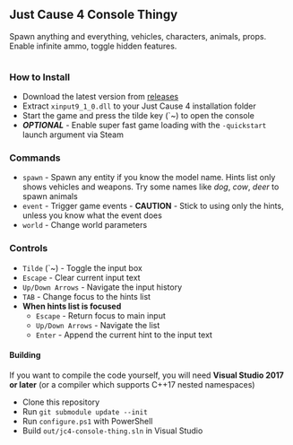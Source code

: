 ## Just Cause 4 Console Thingy
Spawn anything and everything, vehicles, characters, animals, props. Enable infinite ammo, toggle hidden features.

<p align="center"><img src="https://i.imgur.com/pDelm9v.png" alt=""></p>

### How to Install
 - Download the latest version from [releases](https://github.com/aaronkirkham/jc4-console-thingy/releases)
 - Extract `xinput9_1_0.dll` to your Just Cause 4 installation folder
 - Start the game and press the tilde key (\`~) to open the console
 - ***OPTIONAL*** - Enable super fast game loading with the `-quickstart` launch argument via Steam

### Commands
 - `spawn` - Spawn any entity if you know the model name. Hints list only shows vehicles and weapons. Try some names like *dog*, *cow*, *deer* to spawn animals
 - `event` - Trigger game events - **CAUTION** - Stick to using only the hints, unless you know what the event does
 - `world` - Change world parameters

### Controls
 - `Tilde` (\`~) - Toggle the input box
 - `Escape` - Clear current input text
 - `Up/Down Arrows` - Navigate the input history
 - `TAB` - Change focus to the hints list
 - **When hints list is focused**
   - `Escape` - Return focus to main input
   - `Up/Down Arrows` - Navigate the list
   - `Enter` - Append the current hint to the input text

#### Building
If you want to compile the code yourself, you will need **Visual Studio 2017 or later** (or a compiler which supports C++17 nested namespaces)
 - Clone this repository
 - Run `git submodule update --init`
 - Run `configure.ps1` with PowerShell
 - Build `out/jc4-console-thing.sln` in Visual Studio
